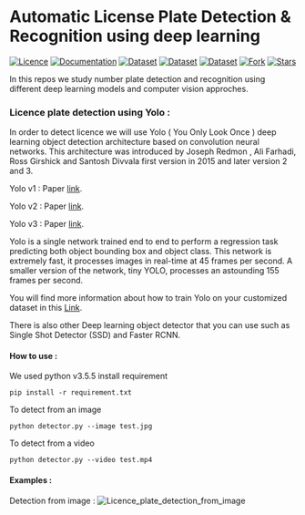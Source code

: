 # Automatic License Plate Detection & Recognition using deep learning
[![Licence](https://img.shields.io/github/license/GuiltyNeuron/ANPR?style=plastic)](https://github.com/GuiltyNeuron/ANPR/blob/master/LICENSE)
[![Documentation](https://img.shields.io/badge/documentation-TowardsDataScience-blue)](https://towardsdatascience.com/automatic-license-plate-detection-recognition-using-deep-learning-624def07eaaf)
[![Dataset](https://img.shields.io/badge/Dataset-licence.plates-green)](https://www.kaggle.com/achrafkhazri/labeled-licence-plates-dataset)
[![Dataset](https://img.shields.io/badge/Dataset-plate.digits-yellowgreean)](https://www.kaggle.com/achrafkhazri/licence-plate-digits-dataset)
[![Dataset](https://img.shields.io/badge/dependencies-yolo.weights-blueviolet)](https://www.kaggle.com/achrafkhazri/yolo-weights-for-licence-plate-detector)
[![Fork](https://img.shields.io/github/forks/GuiltyNeuron/ANPR?style=social)](https://github.com/GuiltyNeuron/ANPR/network/members)
[![Stars](https://img.shields.io/github/stars/GuiltyNeuron/ANPR?style=social)](https://github.com/GuiltyNeuron/ANPR/stargazers)

In this repos we study number plate detection and recognition using different deep learning models and computer vision approches.

### Licence plate detection using Yolo :
In order to detect licence we will use Yolo ( You Only Look Once ) deep learning object detection architecture based on convolution neural networks.
This architecture was introduced by Joseph Redmon , Ali Farhadi, Ross Girshick and Santosh Divvala first version in 2015 and later version 2 and 3.

Yolo v1 : Paper [link](https://arxiv.org/pdf/1506.02640.pdf).

Yolo v2 : Paper [link](https://arxiv.org/pdf/1612.08242.pdf).

Yolo v3 : Paper [link](https://arxiv.org/pdf/1804.02767.pdf).

Yolo is a single network trained end to end to perform a regression task predicting both object bounding box and object class.
This network is extremely fast, it processes images in real-time at 45 frames per second. A smaller version of the network, tiny YOLO, processes an astounding 155 frames per second.

You will find more information about how to train Yolo on your customized dataset in this [Link](https://towardsdatascience.com/automatic-license-plate-detection-recognition-using-deep-learning-624def07eaaf).

There is also other Deep learning object detector that you can use such as Single Shot Detector (SSD) and Faster RCNN.
#### How to use : 
We used python v3.5.5
install requirement
````
pip install -r requirement.txt
````

To detect from an image
````
python detector.py --image test.jpg
````

To detect from a video
````
python detector.py --video test.mp4
````

#### Examples :

Detection from image :
![Licence_plate_detection_from_image](Licence_plate_detection/test_yolo_out_py.jpg)

